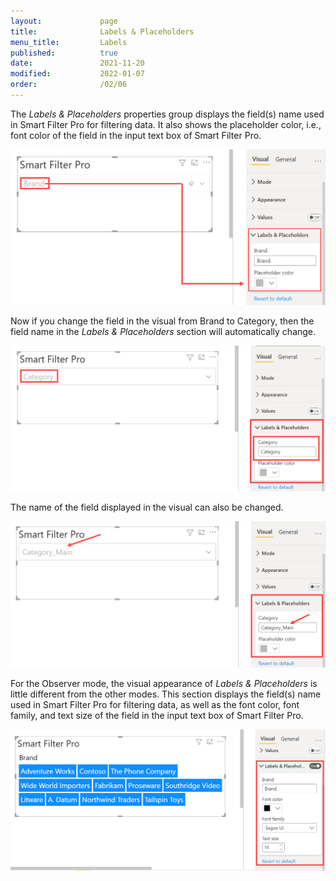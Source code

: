 ```yaml
---
layout:             page
title:              Labels & Placeholders
menu_title:         Labels
published:          true
date:               2021-11-20
modified:           2022-01-07  
order:              /02/06
---
```


The *Labels & Placeholders* properties group displays the field(s) name used in Smart Filter Pro for filtering data. It also shows the placeholder color, i.e., font color of the field in the input text box of Smart Filter Pro.  

<img src="images/Labels-Placeholders1.png" width="550">  

Now if you change the field in the visual from Brand to Category, then the field name in the *Labels & Placeholders* section will automatically change.   

<img src="images/Labels-Placeholders2.png" width="600">   

The name of the field displayed in the visual can also be changed.  

<img src="images/Labels-Placeholders3.png" width="550">    

For the Observer mode, the visual appearance of *Labels & Placeholders* is little different from the other modes. This section displays the field(s) name used in Smart Filter Pro for filtering data, as well as the font color, font family, and text size of the field in the input text box of Smart Filter Pro. 

<img src="images/Labels-Placeholders4.png" width="600">  